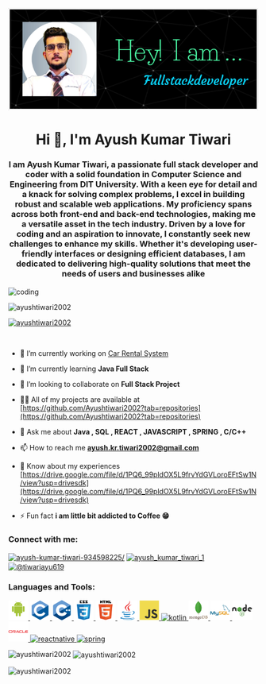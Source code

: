 ![logo](https://github.com/Ayushtiwari2002/Ayushtiwari2002/blob/main/Github%20Banner.png)
<h1 align="center">Hi 👋, I'm Ayush Kumar Tiwari</h1>
<h3 align="center">I am Ayush Kumar Tiwari, a passionate full stack developer and coder with a solid foundation in Computer Science and Engineering from DIT University. With a keen eye for detail and a knack for solving complex problems, I excel in building robust and scalable web applications. My proficiency spans across both front-end and back-end technologies, making me a versatile asset in the tech industry. Driven by a love for coding and an aspiration to innovate, I constantly seek new challenges to enhance my skills. Whether it's developing user-friendly interfaces or designing efficient databases, I am dedicated to delivering high-quality solutions that meet the needs of users and businesses alike</h3>
<img align="center" alt="coding" width="400" src="https://media1.giphy.com/media/VTtANKl0beDFQRLDTh/giphy.webp?cid=ecf05e47ge59v2pgzvrmfsicyo3neceivh0b3n4x8dzns1ws&ep=v1_gifs_search&rid=giphy.webp&ct=g">

<p align="left"> <img src="https://komarev.com/ghpvc/?username=ayushtiwari2002&label=Profile%20views&color=0e75b6&style=flat" alt="ayushtiwari2002" /> </p>

<p align="left"> <a href="https://github.com/ryo-ma/github-profile-trophy"><img src="https://github-profile-trophy.vercel.app/?username=ayushtiwari2002" alt="ayushtiwari2002" /></a> </p>

<p align="left"> <a href="https://twitter.com/" target="blank"><img src="https://img.shields.io/twitter/follow/?logo=twitter&style=for-the-badge" alt="" /></a> </p>

- 🔭 I’m currently working on [Car Rental System](https://github.com/Ayushtiwari2002/Car_Rental_System)

- 🌱 I’m currently learning **Java Full Stack**

- 👯 I’m looking to collaborate on **Full Stack Project**

- 👨‍💻 All of my projects are available at [https://github.com/Ayushtiwari2002?tab=repositories](https://github.com/Ayushtiwari2002?tab=repositories)

- 💬 Ask me about **Java , SQL , REACT , JAVASCRIPT , SPRING , C/C++**

- 📫 How to reach me **ayush.kr.tiwari2002@gmail.com**

- 📄 Know about my experiences [https://drive.google.com/file/d/1PQ6_99pldOX5L9frvYdGVLoroEFtSw1N/view?usp=drivesdk](https://drive.google.com/file/d/1PQ6_99pldOX5L9frvYdGVLoroEFtSw1N/view?usp=drivesdk)

- ⚡ Fun fact **i am little bit addicted to Coffee 😁**

<h3 align="left">Connect with me:</h3>
<p align="left">
<a href="https://linkedin.com/in/ayush-kumar-tiwari-934598225/" target="blank"><img align="center" src="https://raw.githubusercontent.com/rahuldkjain/github-profile-readme-generator/master/src/images/icons/Social/linked-in-alt.svg" alt="ayush-kumar-tiwari-934598225/" height="30" width="40" /></a>
<a href="https://instagram.com/ayush_kumar_tiwari_1" target="blank"><img align="center" src="https://raw.githubusercontent.com/rahuldkjain/github-profile-readme-generator/master/src/images/icons/Social/instagram.svg" alt="ayush_kumar_tiwari_1" height="30" width="40" /></a>
<a href="https://www.hackerrank.com/@tiwariayu619" target="blank"><img align="center" src="https://raw.githubusercontent.com/rahuldkjain/github-profile-readme-generator/master/src/images/icons/Social/hackerrank.svg" alt="@tiwariayu619" height="30" width="40" /></a>
</p>

<h3 align="left">Languages and Tools:</h3>
<p align="left"> <a href="https://developer.android.com" target="_blank" rel="noreferrer"> <img src="https://raw.githubusercontent.com/devicons/devicon/master/icons/android/android-original-wordmark.svg" alt="android" width="40" height="40"/> </a> <a href="https://www.cprogramming.com/" target="_blank" rel="noreferrer"> <img src="https://raw.githubusercontent.com/devicons/devicon/master/icons/c/c-original.svg" alt="c" width="40" height="40"/> </a> <a href="https://www.w3schools.com/cpp/" target="_blank" rel="noreferrer"> <img src="https://raw.githubusercontent.com/devicons/devicon/master/icons/cplusplus/cplusplus-original.svg" alt="cplusplus" width="40" height="40"/> </a> <a href="https://www.w3schools.com/css/" target="_blank" rel="noreferrer"> <img src="https://raw.githubusercontent.com/devicons/devicon/master/icons/css3/css3-original-wordmark.svg" alt="css3" width="40" height="40"/> </a> <a href="https://www.w3.org/html/" target="_blank" rel="noreferrer"> <img src="https://raw.githubusercontent.com/devicons/devicon/master/icons/html5/html5-original-wordmark.svg" alt="html5" width="40" height="40"/> </a> <a href="https://www.java.com" target="_blank" rel="noreferrer"> <img src="https://raw.githubusercontent.com/devicons/devicon/master/icons/java/java-original.svg" alt="java" width="40" height="40"/> </a> <a href="https://developer.mozilla.org/en-US/docs/Web/JavaScript" target="_blank" rel="noreferrer"> <img src="https://raw.githubusercontent.com/devicons/devicon/master/icons/javascript/javascript-original.svg" alt="javascript" width="40" height="40"/> </a> <a href="https://kotlinlang.org" target="_blank" rel="noreferrer"> <img src="https://www.vectorlogo.zone/logos/kotlinlang/kotlinlang-icon.svg" alt="kotlin" width="40" height="40"/> </a> <a href="https://www.mongodb.com/" target="_blank" rel="noreferrer"> <img src="https://raw.githubusercontent.com/devicons/devicon/master/icons/mongodb/mongodb-original-wordmark.svg" alt="mongodb" width="40" height="40"/> </a> <a href="https://www.mysql.com/" target="_blank" rel="noreferrer"> <img src="https://raw.githubusercontent.com/devicons/devicon/master/icons/mysql/mysql-original-wordmark.svg" alt="mysql" width="40" height="40"/> </a> <a href="https://nodejs.org" target="_blank" rel="noreferrer"> <img src="https://raw.githubusercontent.com/devicons/devicon/master/icons/nodejs/nodejs-original-wordmark.svg" alt="nodejs" width="40" height="40"/> </a> <a href="https://www.oracle.com/" target="_blank" rel="noreferrer"> <img src="https://raw.githubusercontent.com/devicons/devicon/master/icons/oracle/oracle-original.svg" alt="oracle" width="40" height="40"/> </a> <a href="https://reactnative.dev/" target="_blank" rel="noreferrer"> <img src="https://reactnative.dev/img/header_logo.svg" alt="reactnative" width="40" height="40"/> </a> <a href="https://spring.io/" target="_blank" rel="noreferrer"> <img src="https://www.vectorlogo.zone/logos/springio/springio-icon.svg" alt="spring" width="40" height="40"/> </a> </p>

<p><img align="left" src="https://github-readme-stats.vercel.app/api/top-langs?username=ayushtiwari2002&show_icons=true&locale=en&layout=compact" alt="ayushtiwari2002" /></p>

<p>&nbsp;<img align="center" src="https://github-readme-stats.vercel.app/api?username=ayushtiwari2002&show_icons=true&locale=en" alt="ayushtiwari2002" /></p>

<p><img align="center" src="https://github-readme-streak-stats.herokuapp.com/?user=ayushtiwari2002&" alt="ayushtiwari2002" /></p>
